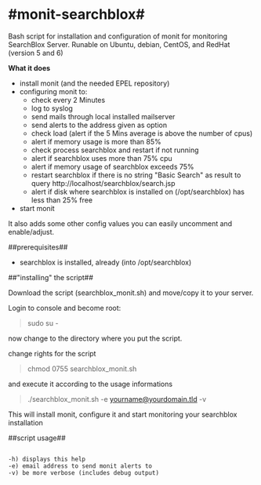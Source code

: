 #monit-searchblox#
================

Bash script for installation and configuration of monit for monitoring SearchBlox Server.
Runable on Ubuntu, debian, CentOS, and RedHat (version 5 and 6)

__What it does__

- install monit (and the needed EPEL repository)
- configuring monit to:
	- check every 2 Minutes
	- log to syslog
	- send mails through local installed mailserver
	- send alerts to the address given as option
	- check load (alert if the 5 Mins average is above the number of cpus)
	- alert if memory usage is more than 85%
	- check process searchblox and restart if not running
	- alert if searchblox uses more than 75% cpu
	- alert if memory usage of searchblox exceeds 75%
	- restart searchblox if there is no string "Basic Search" as result to query http://localhost/searchblox/search.jsp
	- alert if disk where searchblox is installed on (/opt/searchblox) has less than 25% free
- start monit

It also adds some other config values you can easily uncomment and enable/adjust.

##prerequisites##

- searchblox is installed, already (into /opt/searchblox)


##"installing" the script##

Download the script (searchblox_monit.sh) and move/copy it to your server. 

Login to console and become root: 

> sudo su - 

now change to the directory where you put the script.

change rights for the script

> chmod 0755 searchblox_monit.sh

and execute it according to the usage informations

> ./searchblox_monit.sh -e yourname@yourdomain.tld -v

This will install monit, configure it and start monitoring your searchblox installation

##script usage##

```Usage: searchblox_monit.sh -e email [ -v ]

-h) displays this help
-e) email address to send monit alerts to
-v) be more verbose (includes debug output)
```
